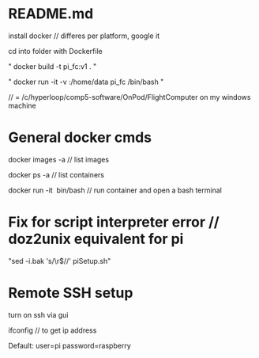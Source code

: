 # README.md
install docker // differes per platform, google it

cd into folder with Dockerfile

" docker build -t pi_fc:v1 . " 

" docker run -it -v <path-to-FlightComputer-Dir>:/home/data pi_fc /bin/bash " 
  
// <path-to-FlightComputer-Dir> = /c/hyperloop/comp5-software/OnPod/FlightComputer on my windows machine
  

# General docker cmds
docker images -a // list images 

docker ps -a // list containers 

docker run -it <image> bin/bash // run container and open a bash terminal 
  

# Fix for script interpreter error // doz2unix equivalent for pi
"sed -i.bak 's/\r$//' piSetup.sh"

# Remote SSH setup
turn on ssh via gui 

ifconfig // to get ip address

Default: user=pi password=raspberry

